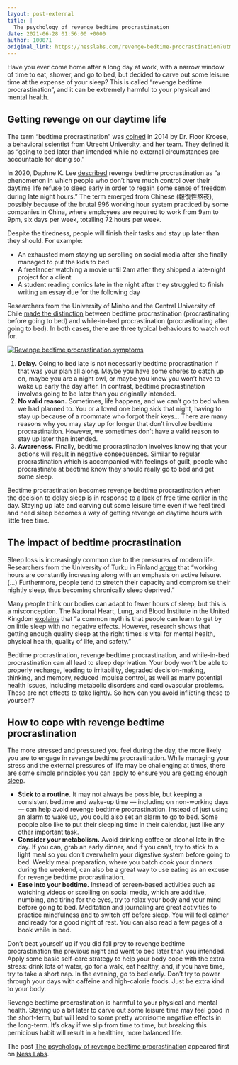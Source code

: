 ```yaml
---
layout: post-external
title: |
  The psychology of revenge bedtime procrastination
date: 2021-06-28 01:56:00 +0000
author: 100071
original_link: https://nesslabs.com/revenge-bedtime-procrastination?utm_source=rss&utm_medium=rss&utm_campaign=revenge-bedtime-procrastination
---
```


Have you ever come home after a long day at work, with a narrow window of time to eat, shower, and go to bed, but decided to carve out some leisure time at the expense of your sleep? This is called “revenge bedtime procrastination”, and it can be extremely harmful to your physical and mental health.

## Getting revenge on our daytime life

The term “bedtime procrastination” was [coined](https://www.frontiersin.org/articles/10.3389/fpsyg.2014.00611/full) in 2014 by Dr. Floor Kroese, a behavioral scientist from Utrecht University, and her team. They defined it as “going to bed later than intended while no external circumstances are accountable for doing so.”

In 2020, Daphne K. Lee [described](https://twitter.com/daphnekylee/status/1277101831693275136) revenge bedtime procrastination as “a phenomenon in which people who don’t have much control over their daytime life refuse to sleep early in order to regain some sense of freedom during late night hours.” The term emerged from Chinese (報復性熬夜), possibly because of the brutal 996 working hour system practiced by some companies in China, where employees are required to work from 9am to 9pm, six days per week, totalling 72 hours per week.

Despite the tiredness, people will finish their tasks and stay up later than they should. For example:

- An exhausted mom staying up scrolling on social media after she finally managed to put the kids to bed
- A freelancer watching a movie until 2am after they shipped a late-night project for a client
- A student reading comics late in the night after they struggled to finish writing an essay due for the following day

Researchers from the University of Minho and the Central University of Chile [made the distinction](https://pubmed.ncbi.nlm.nih.gov/32823762/) between bedtime procrastination (procrastinating before going to bed) and while-in-bed procrastination (procrastinating after going to bed). In both cases, there are three typical behaviours to watch out for.

[![Revenge bedtime procrastination symptoms](https://nesslabs.com/wp-content/uploads/2021/06/revend-bedtime-procrastination-symptoms.png)](https://nesslabs.com/wp-content/uploads/2021/06/revend-bedtime-procrastination-symptoms.png)

1. **Delay.** Going to bed late is not necessarily bedtime procrastination if that was your plan all along. Maybe you have some chores to catch up on, maybe you are a night owl, or maybe you know you won’t have to wake up early the day after. In contrast, bedtime procrastination involves going to be later than you originally intended.
2. **No valid reason.** Sometimes, life happens, and we can’t go to bed when we had planned to. You or a loved one being sick that night, having to stay up because of a roommate who forgot their keys… There are many reasons why you may stay up for longer that don’t involve bedtime procrastination. However, we sometimes don’t have a valid reason to stay up later than intended.
3. **Awareness.** Finally, bedtime procrastination involves knowing that your actions will result in negative consequences. Similar to regular procrastination which is accompanied with feelings of guilt, people who procrastinate at bedtime know they should really go to bed and get some sleep.

Bedtime procrastination becomes revenge bedtime procrastination when the decision to delay sleep is in response to a lack of free time earlier in the day. Staying up late and carving out some leisure time even if we feel tired and need sleep becomes a way of getting revenge on daytime hours with little free time.

## The impact of bedtime procrastination

Sleep loss is increasingly common due to the pressures of modern life. Researchers from the University of Turku in Finland [argue](https://www.ncbi.nlm.nih.gov/pmc/articles/PMC2656292/) that “working hours are constantly increasing along with an emphasis on active leisure. (…) Furthermore, people tend to stretch their capacity and compromise their nightly sleep, thus becoming chronically sleep deprived.”

Many people think our bodies can adapt to fewer hours of sleep, but this is a misconception. The National Heart, Lung, and Blood Institute in the United Kingdom [explains](https://www.nhlbi.nih.gov/health-topics/sleep-deprivation-and-deficiency) that “a common myth is that people can learn to get by on little sleep with no negative effects. However, research shows that getting enough quality sleep at the right times is vital for mental health, physical health, quality of life, and safety.”

Bedtime procrastination, revenge bedtime procrastination, and while-in-bed procrastination can all lead to sleep deprivation. Your body won’t be able to properly recharge, leading to irritability, degraded decision-making, thinking, and memory, reduced impulse control, as well as many potential health issues, including metabolic disorders and cardiovascular problems. These are not effects to take lightly. So how can you avoid inflicting these to yourself?

## How to cope with revenge bedtime procrastination

The more stressed and pressured you feel during the day, the more likely you are to engage in revenge bedtime procrastination. While managing your stress and the external pressures of life may be challenging at times, there are some simple principles you can apply to ensure you are [getting enough sleep](https://nesslabs.com/sleep-better).

- **Stick to a routine.** It may not always be possible, but keeping a consistent bedtime and wake-up time — including on non-working days — can help avoid revenge bedtime procrastination. Instead of just using an alarm to wake up, you could also set an alarm to go to bed. Some people also like to put their sleeping time in their calendar, just like any other important task.
- **Consider your metabolism.** Avoid drinking coffee or alcohol late in the day. If you can, grab an early dinner, and if you can’t, try to stick to a light meal so you don’t overwhelm your digestive system before going to bed. Weekly meal preparation, where you batch cook your dinners during the weekend, can also be a great way to use eating as an excuse for revenge bedtime procrastination.
- **Ease into your bedtime.** Instead of screen-based activities such as watching videos or scrolling on social media, which are additive, numbing, and tiring for the eyes, try to relax your body and your mind before going to bed. Meditation and journaling are great activities to practice mindfulness and to switch off before sleep. You will feel calmer and ready for a good night of rest. You can also read a few pages of a book while in bed.

Don’t beat yourself up if you did fall prey to revenge bedtime procrastination the previous night and went to bed later than you intended. Apply some basic self-care strategy to help your body cope with the extra stress: drink lots of water, go for a walk, eat healthy, and, if you have time, try to take a short nap. In the evening, go to bed early. Don’t try to power through your days with caffeine and high-calorie foods. Just be extra kind to your body.

Revenge bedtime procrastination is harmful to your physical and mental health. Staying up a bit later to carve out some leisure time may feel good in the short-term, but will lead to some pretty worrisome negative effects in the long-term. It’s okay if we slip from time to time, but breaking this pernicious habit will result in a healthier, more balanced life.

The post [The psychology of revenge bedtime procrastination](https://nesslabs.com/revenge-bedtime-procrastination) appeared first on [Ness Labs](https://nesslabs.com).
